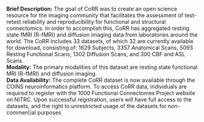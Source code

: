 **Brief Description:** The goal of CoRR was to create an open science resource for the imaging community that facilitates the assessment of test-retest reliability and reproducibility for functional and structural connectomics. In order to accomplish this, CoRR has aggregated resting state fMRI (R-fMRI) and diffusion imaging data from laboratories around the world. The CoRR includes 33 datasets, of which 32 are currently available for download, consisting of: 1629 Subjects, 3357 Anatomical Scans, 5093 Resting Functional Scans, 1302 Diffusion Scans, and 300 CBF and ASL Scans.<br>
**Modality:** The primary modalities of this dataset are resting state functional MRI (R-fMRI) and diffusion imaging.<br>
**Data Availability:** The complete CoRR dataset is now available through the COINS neuroinformatics platform. To access CoRR data, individuals are required to register with the 1000 Functional Connectomes Project website on NITRC. Upon successful registration, users will have full access to the datasets, and the right to unrestricted usage of the datasets for non-commercial purposes
